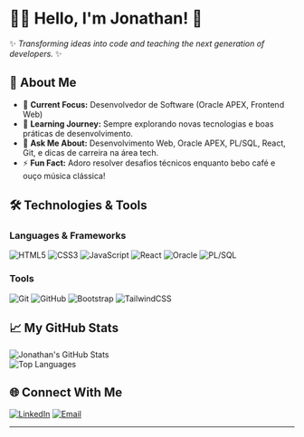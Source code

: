 # 👨‍💻 Hello, I'm Jonathan! 👋

✨ _Transforming ideas into code and teaching the next generation of developers._ ✨  

## 🚀 About Me
- 🔭 **Current Focus:** Desenvolvedor de Software (Oracle APEX, Frontend Web)
- 🌱 **Learning Journey:** Sempre explorando novas tecnologias e boas práticas de desenvolvimento.
- 💬 **Ask Me About:** Desenvolvimento Web, Oracle APEX, PL/SQL, React, Git, e dicas de carreira na área tech.
- ⚡ **Fun Fact:** Adoro resolver desafios técnicos enquanto bebo café e ouço música clássica!

## 🛠️ Technologies & Tools
### Languages & Frameworks
![HTML5](https://img.shields.io/badge/-HTML5-E34F26?style=flat-square&logo=html5&logoColor=white)
![CSS3](https://img.shields.io/badge/-CSS3-1572B6?style=flat-square&logo=css3&logoColor=white)
![JavaScript](https://img.shields.io/badge/-JavaScript-F7DF1E?style=flat-square&logo=javascript&logoColor=black)
![React](https://img.shields.io/badge/-React-61DAFB?style=flat-square&logo=react&logoColor=black)
![Oracle](https://img.shields.io/badge/-Oracle_DB-F80000?style=flat-square&logo=oracle&logoColor=white)
![PL/SQL](https://img.shields.io/badge/-PL/SQL-003B57?style=flat-square&logo=oracle&logoColor=white)

### Tools
![Git](https://img.shields.io/badge/-Git-F05032?style=flat-square&logo=git&logoColor=white)
![GitHub](https://img.shields.io/badge/-GitHub-181717?style=flat-square&logo=github)
![Bootstrap](https://img.shields.io/badge/-Bootstrap-7952B3?style=flat-square&logo=bootstrap&logoColor=white)
![TailwindCSS](https://img.shields.io/badge/-TailwindCSS-38B2AC?style=flat-square&logo=tailwind-css&logoColor=white)

## 📈 My GitHub Stats
![Jonathan's GitHub Stats](https://github-readme-stats.vercel.app/api?username=professorjonathan&show_icons=true&theme=radical)  
![Top Languages](https://github-readme-stats.vercel.app/api/top-langs/?username=professorjonathan&layout=compact&theme=radical)

## 🌐 Connect With Me
[![LinkedIn](https://img.shields.io/badge/-LinkedIn-0077B5?style=flat-square&logo=linkedin&logoColor=white)](https://www.linkedin.com/in/seu-linkedin)
[![Email](https://img.shields.io/badge/-Email-D14836?style=flat-square&logo=gmail&logoColor=white)](mailto:seuemail@gmail.com)

---
